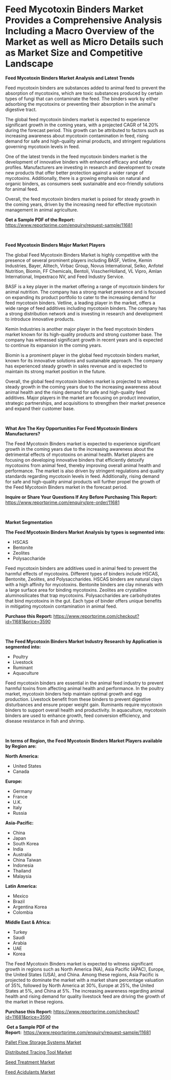 <p><h1>Feed Mycotoxin Binders Market Provides a Comprehensive Analysis Including a Macro Overview of the Market as well as Micro Details such as Market Size and Competitive Landscape</h1></p><p><strong>Feed Mycotoxin Binders Market Analysis and Latest Trends</strong></p>
<p><p>Feed mycotoxin binders are substances added to animal feed to prevent the absorption of mycotoxins, which are toxic substances produced by certain types of fungi that can contaminate the feed. The binders work by either adsorbing the mycotoxins or preventing their absorption in the animal's digestive tract.</p><p>The global feed mycotoxin binders market is expected to experience significant growth in the coming years, with a projected CAGR of 14.20% during the forecast period. This growth can be attributed to factors such as increasing awareness about mycotoxin contamination in feed, rising demand for safe and high-quality animal products, and stringent regulations governing mycotoxin levels in feed.</p><p>One of the latest trends in the feed mycotoxin binders market is the development of innovative binders with enhanced efficacy and safety profiles. Manufacturers are investing in research and development to create new products that offer better protection against a wider range of mycotoxins. Additionally, there is a growing emphasis on natural and organic binders, as consumers seek sustainable and eco-friendly solutions for animal feed.</p><p>Overall, the feed mycotoxin binders market is poised for steady growth in the coming years, driven by the increasing need for effective mycotoxin management in animal agriculture.</p></p>
<p><strong>Get a Sample PDF of the Report:&nbsp;</strong> <a href="https://www.reportprime.com/enquiry/request-sample/11681">https://www.reportprime.com/enquiry/request-sample/11681</a></p>
<p>&nbsp;</p>
<p><strong>Feed Mycotoxin Binders Major Market Players</strong></p>
<p><p>The global Feed Mycotoxin Binders Market is highly competitive with the presence of several prominent players including BASF, Vetline, Kemin Industries, Bayer, Alltech, Virbac Group, Novus International, Selko, Anfotel Nutrition, Biomin, FF Chemicals, Bentoli, VisscherHolland, VL Vipro, Amlan International, Impextraco NV, and Feed Industry Service. </p><p>BASF is a key player in the market offering a range of mycotoxin binders for animal nutrition. The company has a strong market presence and is focused on expanding its product portfolio to cater to the increasing demand for feed mycotoxin binders. Vetline, a leading player in the market, offers a wide range of feed additives including mycotoxin binders. The company has a strong distribution network and is investing in research and development to introduce innovative products.</p><p>Kemin Industries is another major player in the feed mycotoxin binders market known for its high-quality products and strong customer base. The company has witnessed significant growth in recent years and is expected to continue its expansion in the coming years.</p><p>Biomin is a prominent player in the global feed mycotoxin binders market, known for its innovative solutions and sustainable approach. The company has experienced steady growth in sales revenue and is expected to maintain its strong market position in the future.</p><p>Overall, the global feed mycotoxin binders market is projected to witness steady growth in the coming years due to the increasing awareness about animal health and the rising demand for safe and high-quality feed additives. Major players in the market are focusing on product innovation, strategic partnerships, and acquisitions to strengthen their market presence and expand their customer base.</p></p>
<p>&nbsp;</p>
<p><strong>What Are The Key Opportunities For Feed Mycotoxin Binders Manufacturers?</strong></p>
<p><p>The Feed Mycotoxin Binders market is expected to experience significant growth in the coming years due to the increasing awareness about the detrimental effects of mycotoxins on animal health. Market players are focusing on developing innovative binders that efficiently detoxify mycotoxins from animal feed, thereby improving overall animal health and performance. The market is also driven by stringent regulations and quality standards regarding mycotoxin levels in feed. Additionally, rising demand for safe and high-quality animal products will further propel the growth of the Feed Mycotoxin Binders market in the forecast period.</p></p>
<p><strong>Inquire or Share Your Questions If Any Before Purchasing This Report:</strong> <a href="https://www.reportprime.com/enquiry/pre-order/11681">https://www.reportprime.com/enquiry/pre-order/11681</a></p>
<p>&nbsp;</p>
<p><strong>Market Segmentation</strong></p>
<p><strong>The Feed Mycotoxin Binders Market Analysis by types is segmented into:</strong></p>
<p><ul><li>HSCAS</li><li>Bentonite</li><li>Zeolites</li><li>Polysaccharide</li></ul></p>
<p><p>Feed mycotoxin binders are additives used in animal feed to prevent the harmful effects of mycotoxins. Different types of binders include HSCAS, Bentonite, Zeolites, and Polysaccharides. HSCAS binders are natural clays with a high affinity for mycotoxins. Bentonite binders are clay minerals with a large surface area for binding mycotoxins. Zeolites are crystalline aluminosilicates that trap mycotoxins. Polysaccharides are carbohydrates that bind mycotoxins in the gut. Each type of binder offers unique benefits in mitigating mycotoxin contamination in animal feed.</p></p>
<p><strong>Purchase this Report:&nbsp;</strong><a href="https://www.reportprime.com/checkout?id=11681&price=3590">https://www.reportprime.com/checkout?id=11681&price=3590</a></p>
<p>&nbsp;</p>
<p><strong>The Feed Mycotoxin Binders Market Industry Research by Application is segmented into:</strong></p>
<p><ul><li>Poultry</li><li>Livestock</li><li>Ruminant</li><li>Aquaculture</li></ul></p>
<p><p>Feed mycotoxin binders are essential in the animal feed industry to prevent harmful toxins from affecting animal health and performance. In the poultry market, mycotoxin binders help maintain optimal growth and egg production. Livestock benefit from these binders to prevent digestive disturbances and ensure proper weight gain. Ruminants require mycotoxin binders to support overall health and productivity. In aquaculture, mycotoxin binders are used to enhance growth, feed conversion efficiency, and disease resistance in fish and shrimp.</p></p>
<p>&nbsp;</p>
<p><strong>In terms of Region, the Feed Mycotoxin Binders Market Players available by Region are:</strong></p>
<p>
    <p> <strong> North America: </strong>
        <ul>
            <li>United States</li>
            <li>Canada</li>
        </ul>
        </p> 
    <p> <strong> Europe: </strong>
        <ul>
            <li>Germany</li>
            <li>France</li>
            <li>U.K.</li>
            <li>Italy</li>
            <li>Russia</li>
        </ul>
        </p> 
    <p> <strong> Asia-Pacific: </strong>
        <ul>
            <li>China</li>
            <li>Japan</li>
            <li>South Korea</li>
            <li>India</li>
            <li>Australia</li>
            <li>China Taiwan</li>
            <li>Indonesia</li>
            <li>Thailand</li>
            <li>Malaysia</li>
        </ul>
        </p> 
    <p> <strong> Latin America: </strong>
        <ul>
            <li>Mexico</li>
            <li>Brazil</li>
            <li>Argentina Korea</li>
            <li>Colombia</li>
        </ul>
        </p> 
    <p> <strong> Middle East & Africa: </strong>
        <ul>
            <li>Turkey</li>
            <li>Saudi</li>
            <li>Arabia</li>
            <li>UAE</li>
            <li>Korea</li>
        </ul>
    </p>
    </p>
<p><p>The Feed Mycotoxin Binders market is expected to witness significant growth in regions such as North America (NA), Asia Pacific (APAC), Europe, the United States (USA), and China. Among these regions, Asia Pacific is projected to dominate the market with a market share percentage valuation of 35%, followed by North America at 30%, Europe at 25%, the United States at 5%, and China at 5%. The increasing awareness regarding animal health and rising demand for quality livestock feed are driving the growth of the market in these regions.</p></p>
<p><strong>Purchase this Report: </strong><a href="https://www.reportprime.com/checkout?id=11681&price=3590">https://www.reportprime.com/checkout?id=11681&price=3590</a></p>
<p>&nbsp;<strong>Get a Sample PDF of the Report:&nbsp;&nbsp;</strong><a href="https://www.reportprime.com/enquiry/request-sample/11681">https://www.reportprime.com/enquiry/request-sample/11681</a></p>
<p><strong></strong></p>
<p><p><a href="https://issuu.com/reportprime-2/docs/pallet-flow-storage-systems-market-size-2030.pptx">Pallet Flow Storage Systems Market</a></p><p><a href="https://issuu.com/reportprime-2/docs/distributed-tracing-tool-market-size-2030.pptx">Distributed Tracing Tool Market</a></p><p><a href="https://github.com/brenzgnarento/Market-Research-Report-List-1/blob/main/seed-treatment-market.md">Seed Treatment Market</a></p><p><a href="https://github.com/jerrycopelandthomaswsqd8q/Market-Research-Report-List-1/blob/main/feed-acidulants-market.md">Feed Acidulants Market</a></p></p>